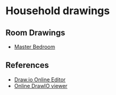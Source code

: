 # Household drawings

## Room Drawings
* [Master Bedroom](https://www.draw.io/?lightbox=1&edit=_blank#Uhttps%3A%2F%2Fgithub.com%2Fandylytical%2Fhousehold%2Fraw%2Fmain%2Fmaster_bedroom.drawio)

## References
* [Draw.io Online Editor](https://app.diagrams.net/)
* [Online DrawIO viewer](https://jgraph.github.io/drawio-tools/tools/viewer.html)
